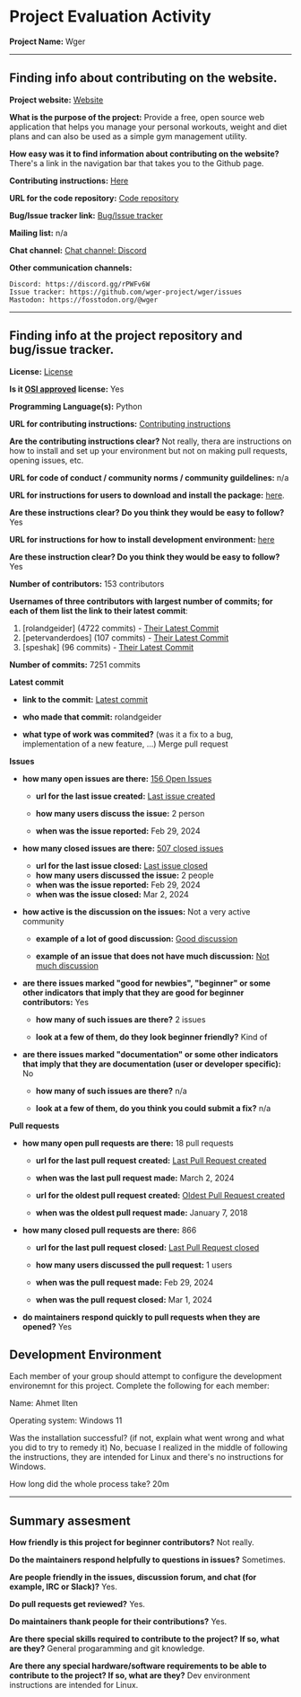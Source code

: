 # Project Evaluation Activity



__Project Name:__ Wger


---

## Finding info about contributing on the website.

__Project website:__ [Website](https://wger.de/en/software/features)

__What is the purpose of the project:__ Provide a free, open source web application that helps you manage your personal workouts, weight and diet plans and can also be used as a simple gym management utility. 

__How easy was it to find information about contributing on the website?__ There's a link in the navigation bar that takes you to the Github page.


__Contributing instructions:__ [Here](https://wger.readthedocs.io/en/latest/installation.html) 

__URL for the code repository:__ [Code repository](https://github.com/wger-project/wger)

__Bug/Issue tracker link:__ [Bug/Issue tracker](https://github.com/wger-project/wger/issues)

__Mailing list:__ n/a

__Chat channel:__ [Chat channel: Discord](https://discord.gg/rPWFv6W)

__Other communication channels:__ 

    Discord: https://discord.gg/rPWFv6W
    Issue tracker: https://github.com/wger-project/wger/issues
    Mastodon: https://fosstodon.org/@wger

---

## Finding info at the project repository and bug/issue tracker.

__License:__ [License](https://github.com/wger-project/wger/blob/master/LICENSE.txt)

__Is it [OSI approved](https://opensource.org/licenses/alphabetical) license:__ Yes

__Programming Language(s):__ Python 

__URL for contributing instructions:__ [Contributing instructions](https://wger.readthedocs.io/en/latest/installation.html)

__Are the contributing instructions clear?__ Not really, thera are instructions on how to install and set up your environment but not on making pull requests, opening issues, etc.


__URL for code of conduct / community norms / community guildelines:__ n/a

__URL for instructions for users to download and install the package:__  [here](https://wger.readthedocs.io/en/latest/installation.html). 


__Are these instructions clear? Do you think they would be easy to follow?__ Yes


__URL for instructions for how to install development environment:__ [here](https://wger.readthedocs.io/en/latest/development.html)


__Are these instruction clear? Do you think they would be easy to follow?__ Yes


__Number of contributors:__ 153 contributors


__Usernames of three contributors with largest number of commits; for
each of them list the link to their latest commit__:

1. [rolandgeider] (4722 commits) - [Their Latest Commit](https://github.com/wger-project/wger/commit/36b3650a573c129cf8279948857c4fa4dbada6a0)
1. [petervanderdoes] (107 commits) - [Their Latest Commit](https://github.com/wger-project/wger/commit/2197e3e3ac96cd32e405421fa6a6fc2f2fd18619)
1. [speshak] (96 commits) - [Their Latest Commit](https://github.com/wger-project/wger/commit/298eac8959365c8c4882b5f407c68e2015234999)


__Number of commits:__ 7251 commits

__Latest commit__ 

- __link to the commit:__ [Latest commit](https://github.com/wger-project/wger/commit/2ca217ed5ee4be8440b69274b8fb88d770f851d3)

- __who made that commit:__ rolandgeider

- __what type of work was commited?__ (was it a fix to a bug, implementation of a new feature, ...) Merge pull request


__Issues__

- __how many open issues are there:__ [156 Open Issues](https://github.com/wger-project/wger/issues)

    - __url for the last issue created:__ [Last issue created](https://github.com/wger-project/wger/issues/1592)

    - __how many users discuss the issue:__ 2 person
    
    - __when was the issue reported:__ Feb 29, 2024
    

- __how many closed issues are there:__ [507 closed issues](https://github.com/wger-project/wger/issues?q=is%3Aissue+is%3Aclosed)
    - __url for the last issue closed:__ [Last issue closed](https://github.com/wger-project/wger/issues/1591)
    - __how many users discussed the issue:__ 2 people
    - __when was the issue reported:__ Feb 29, 2024
    - __when was the issue closed:__ Mar 2, 2024

- __how active is the discussion on the issues:__ Not a very active community

    - __example of a lot of good discussion:__ [Good discussion](https://github.com/wger-project/wger/issues/1564)
    
    - __example of an issue that does not have much discussion:__ [Not much discussion](https://github.com/wger-project/wger/issues/1570)



- __are there issues marked "good for newbies", "beginner" or some other indicators that imply that they are good for beginner contributors:__ Yes 

    - __how many of such issues are there?__ 2 issues
    
    - __look at a few of them, do they look beginner friendly?__ Kind of



- __are there issues marked "documentation" or some other indicators that imply that they are documentation (user or developer specific):__ No

    - __how many of such issues are there?__ n/a
    
    - __look at a few of them, do you think you could submit a fix?__ n/a



__Pull requests__

- __how many open pull requests are there:__ 18 pull requests

    - __url for the last pull request created:__ [Last Pull Request created](https://github.com/wger-project/wger/pull/1594)
    
    - __when was the last pull request made:__ March 2, 2024

    - __url for the oldest pull request created:__ [Oldest Pull Request created](https://github.com/wger-project/wger/pull/412)
    
    - __when was the oldest pull request made:__ January 7, 2018

- __how many closed pull requests are there:__ 866

    - __url for the last pull request closed:__ [Last Pull Request closed](https://github.com/wger-project/wger/pull/1593)
    
    - __how many users discussed the pull request:__ 1 users
    
    - __when was the pull request made:__ Feb 29, 2024
    
    - __when was the pull request closed:__ Mar 1, 2024
    

- __do maintainers respond quickly to pull requests when they are opened?__ Yes


## Development Environment 

Each member of your group should attempt to configure the development environemnt 
for this project. Complete the following for each member:

Name: Ahmet Ilten

Operating system: Windows 11

Was the installation successful? (if not, explain what went wrong and 
what you did to try to remedy it) No, becuase I realized in the middle of following the instructions, they are intended for Linux and there's no instructions for Windows.

How long did the whole process take? 20m


---


## Summary assesment
__How friendly is this project for beginner contributors?__ Not really.


__Do the maintainers respond helpfully to questions in issues?__ Sometimes.



__Are people friendly in the issues, discussion forum, and chat (for example, IRC or Slack)?__ Yes.




__Do pull requests get reviewed?__ Yes.



__Do maintainers thank people for their contributions?__ Yes.



__Are there special skills required to contribute to the project? If so, what are they?__ General progaramming and git knowledge.



__Are there any special hardware/software requirements to be able to contribute to the project? If so, what are they?__ Dev environment instructions are intended for Linux.
